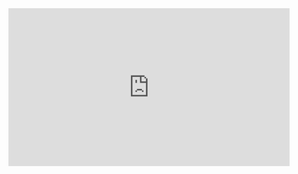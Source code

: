 <iframe width="560" height="315" src="https://www.youtube.com/embed/ArqUNQVyU-8" title="YouTube video player" frameborder="0" allow="accelerometer; autoplay; clipboard-write; encrypted-media; gyroscope; picture-in-picture" allowfullscreen></iframe>
